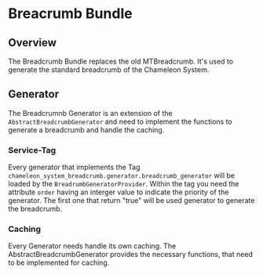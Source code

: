 # Breacrumb Bundle

## Overview
The Breadcrumb Bundle replaces the old MTBreadcrumb. It's used to generate
the standard breadcrumb of the Chameleon System.

## Generator
The Breadcrumnb Generator is an extension of the `AbstractBreadcrumbGenerator` and need to implement
the functions to generate a breadcrumb and handle the caching.

### Service-Tag
Every generator that implements the Tag `chameleon_system_breadcrumb.generator.breadcrumb_generator` will be loaded
by the `BreadrumbGeneratorProvider`. Within the tag you need the attribute `order` having an interger value to indicate
the priority of the generator. The first one that return "true" will be used generator to generate the breadcrumb.

### Caching
Every Generator needs handle its own caching. The AbstractBreadcrumbGenerator provides
the necessary functions, that need to be implemented for caching.
